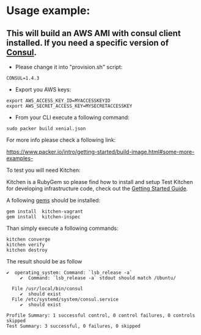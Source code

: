 # Usage example:

## This will build an AWS AMI with consul client installed. If you need a specific version of [Consul](https://www.consul.io/). 
- Please change it into "provision.sh" script:
```
CONSUL=1.4.3
```
- Export you AWS keys:
```
export AWS_ACCESS_KEY_ID=MYACCESSKEYID
export AWS_SECRET_ACCESS_KEY=MYSECRETACCESSKEY
```
- From your CLI execute a following command:

```
sudo packer build xenial.json
``` 
For more info please check a following link:

https://www.packer.io/intro/getting-started/build-image.html#some-more-examples-

To test you will need Kitchen:

Kitchen is a RubyGem so please find how to install and setup Test Kitchen for developing infrastructure code, check out the [Getting Started Guide](http://kitchen.ci/docs/getting-started/).

A following [gems](https://guides.rubygems.org/what-is-a-gem/) should be installed:

```
gem install  kitchen-vagrant
gem install  kitchen-inspec
```
Than simply execute a following commands:

```
kitchen converge
kitchen verify
kitchen destroy
```
The result should be as follow
``` 
✔  operating_system: Command: `lsb_release -a`
     ✔  Command: `lsb_release -a` stdout should match /Ubuntu/

  File /usr/local/bin/consul
     ✔  should exist
  File /etc/systemd/system/consul.service
     ✔  should exist

Profile Summary: 1 successful control, 0 control failures, 0 controls skipped
Test Summary: 3 successful, 0 failures, 0 skipped
```